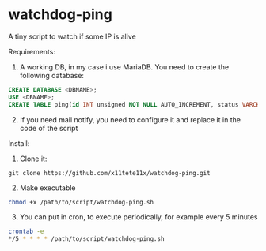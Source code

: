 # watchdog-ping
A tiny script to watch if some IP is alive

Requirements:
1) A working DB, in my case i use MariaDB.
You need to create the following database:

```SQL
CREATE DATABASE <DBNAME>;
USE <DBNAME>;
CREATE TABLE ping(id INT unsigned NOT NULL AUTO_INCREMENT, status VARCHAR(10), tx INT UNSIGNED, rx INT UNSIGNED, percent_lost INT UNSIGNED, min FLOAT, avg FLOAT, max FLOAT, mdev FLOAT, PRIMARY KEY (id),ts timestamp default current_timestamp);
```
2) If you need mail notify, you need to configure it and replace it in the code of the script

Install:
1) Clone it:
```GIT
git clone https://github.com/x11tete11x/watchdog-ping.git
```

2) Make executable 
```BASH
chmod +x /path/to/script/watchdog-ping.sh
```

3) You can put in cron, to execute periodically, for example every 5 minutes
```BASH
crontab -e
*/5 * * * * /path/to/script/watchdog-ping.sh
```
